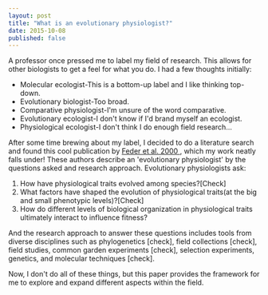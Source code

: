 ```yaml
---
layout: post
title: "What is an evolutionary physiologist?"
date: 2015-10-08
published: false
---
```


A professor once pressed me to label my field of research. This allows for other biologists to get a feel for what you do. I had a few thoughts initially:   

* Molecular ecologist-This is a bottom-up label and I like thinking top-down.    
* Evolutionary biologist-Too broad.
* Comparative physiologist-I'm unsure of the word comparative.
* Evolutionary ecologist-I don't know if I'd brand myself an ecologist. 
* Physiological ecologist-I don't think I do enough field research...


After some time brewing about my label, I decided to do a literature search and found this cool publication by <a href="http://www.jstor.org/stable/221735?seq=1#page_scan_tab_contents">Feder et al. 2000 </a>, which my work neatly falls under! These authors describe an 'evolutionary physiologist' by the questions asked and research approach. Evolutionary physiologists ask:    

1. How have physiological traits evolved among species?[Check] 
2. What factors have shaped the evolution of physiological traits(at the big and small phenotypic levels)?[Check] 
3. How do different levels of biological organization in physiological traits ultimately interact to influence fitness?  

And the research approach to answer these questions includes tools from diverse disciplines such as phylogenetics [check], field collections [check], field studies, common garden experiments [check], selection experiments, genetics, and molecular techniques [check]. 

Now, I don't do all of these things, but this paper provides the framework for me to explore and expand different aspects within the field. 




